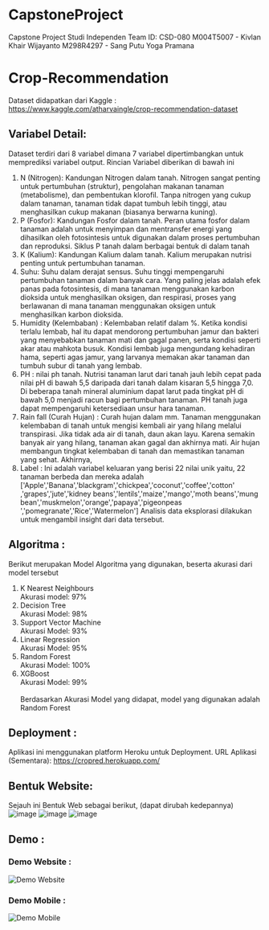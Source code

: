 # CapstoneProject
Capstone Project Studi Independen
Team ID: CSD-080
M004T5007 - Kivlan Khair Wijayanto
M298R4297 - Sang Putu Yoga Pramana

# Crop-Recommendation
Dataset didapatkan dari Kaggle : https://www.kaggle.com/atharvaingle/crop-recommendation-dataset

## Variabel Detail:
Dataset terdiri dari 8 variabel dimana 7 variabel dipertimbangkan untuk memprediksi variabel output. Rincian Variabel diberikan di bawah ini
1. N (Nitrogen): Kandungan Nitrogen dalam tanah. Nitrogen sangat penting untuk pertumbuhan (struktur), pengolahan makanan tanaman (metabolisme), dan pembentukan klorofil. Tanpa nitrogen yang cukup dalam tanaman, tanaman tidak dapat tumbuh lebih tinggi, atau menghasilkan cukup makanan (biasanya berwarna kuning).
2. P (Fosfor): Kandungan Fosfor dalam tanah. Peran utama fosfor dalam tanaman adalah untuk menyimpan dan mentransfer energi yang dihasilkan oleh fotosintesis untuk digunakan dalam proses pertumbuhan dan reproduksi. Siklus P tanah dalam berbagai bentuk di dalam tanah
3. K (Kalium): Kandungan Kalium dalam tanah. Kalium merupakan nutrisi penting untuk pertumbuhan tanaman.
4. Suhu: Suhu dalam derajat sensus. Suhu tinggi mempengaruhi pertumbuhan tanaman dalam banyak cara. Yang paling jelas adalah efek panas pada fotosintesis, di mana tanaman menggunakan karbon dioksida untuk menghasilkan oksigen, dan respirasi, proses yang berlawanan di mana tanaman menggunakan oksigen untuk menghasilkan karbon dioksida.
5. Humidity (Kelembaban) : Kelembaban relatif dalam %. Ketika kondisi terlalu lembab, hal itu dapat mendorong pertumbuhan jamur dan bakteri yang menyebabkan tanaman mati dan gagal panen, serta kondisi seperti akar atau mahkota busuk. Kondisi lembab juga mengundang kehadiran hama, seperti agas jamur, yang larvanya memakan akar tanaman dan tumbuh subur di tanah yang lembab.
6. PH : nilai ph tanah. Nutrisi tanaman larut dari tanah jauh lebih cepat pada nilai pH di bawah 5,5 daripada dari tanah dalam kisaran 5,5 hingga 7,0. Di beberapa tanah mineral aluminium dapat larut pada tingkat pH di bawah 5,0 menjadi racun bagi pertumbuhan tanaman. PH tanah juga dapat mempengaruhi ketersediaan unsur hara tanaman.
7. Rain fall (Curah Hujan) : Curah hujan dalam mm. Tanaman menggunakan kelembaban di tanah untuk mengisi kembali air yang hilang melalui transpirasi. Jika tidak ada air di tanah, daun akan layu. Karena semakin banyak air yang hilang, tanaman akan gagal dan akhirnya mati. Air hujan membangun tingkat kelembaban di tanah dan memastikan tanaman yang sehat.
Akhirnya,
8. Label : Ini adalah variabel keluaran yang berisi 22 nilai unik yaitu, 22 tanaman berbeda dan mereka adalah ['Apple','Banana','blackgram','chickpea','coconut','coffee','cotton' ,'grapes','jute','kidney beans','lentils','maize','mango','moth beans','mung bean','muskmelon','orange','papaya','pigeonpeas ','pomegranate','Rice','Watermelon']
Analisis data eksplorasi dilakukan untuk mengambil insight dari data tersebut.

## Algoritma :
Berikut merupakan Model Algoritma yang digunakan, beserta akurasi dari model tersebut 
  1. K Nearest Neighbours <br>
    Akurasi model: 97%
  2. Decision Tree <br>
    Akurasi Model: 98% 
  3. Support Vector Machine<br>
    Akurasi Model: 93%
  4. Linear Regression<br>
    Akurasi Model: 95%
  5. Random Forest<br>
    Akurasi Model: 100% 
  6. XGBoost<br>
    Akurasi Model: 99%<br><br>
Berdasarkan Akurasi Model yang didapat, model yang digunakan adalah Random Forest
## Deployment :
Aplikasi ini menggunakan platform Heroku untuk Deployment. URL Aplikasi (Sementara): https://cropred.herokuapp.com/
## Bentuk Website:<br>
Sejauh ini Bentuk Web sebagai berikut, (dapat dirubah kedepannya)
![image](https://user-images.githubusercontent.com/80215981/146590714-eaa081aa-4798-4d69-a67d-cbd10875e6b5.png)
![image](https://user-images.githubusercontent.com/80215981/146590763-648c08b5-6f09-4c12-a569-622e37ed3347.png)
![image](https://user-images.githubusercontent.com/80215981/146590860-09c4315d-7220-408d-96ee-63e0e4e66c6e.png)
## Demo :
### Demo Website :<br>
![Demo Website](https://media.giphy.com/media/xAcdKwMQuFFqkMNEFP/giphy.gif)
### Demo Mobile :<br>
![Demo Mobile](https://media.giphy.com/media/9zbShOXfzC5Ex0mZ3Z/giphy.gif)
